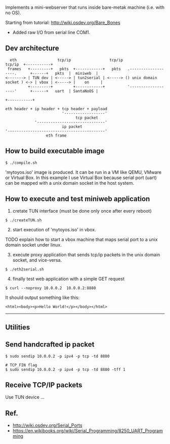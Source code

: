 
Implements a mini-webserver that runs inside bare-metak machine (i.e. with no OS).

Starting from tutorial:
http://wiki.osdev.org/Bare_Bones

+ Added raw I/O from serial line COM1.





Dev architecture
----------------

```
  eth                  tcp/ip                 tcp/ip                                      tcp/ip  +-----------+
 frames   +---------+   pkts  +------------+   pkts   .-------------------.      +------+   pkts  |  miniweb  |
<-------> | TUN dev | <-----> | tun2serial | <-----> () unix domain socket ) <-> | vbox | <-----> |    on     |
          +---------+         +------------+          '-------------------'      +------+   uart  | SantaNoOS |
                                                                                                  +-----------+

eth header + ip header + tcp header + payload
                         '------------------'
                               tcp packet
             '------------------------------'
                         ip packet
'-------------------------------------------'
                  eth frame
```

How to build executable image
-----------------------------
```
$ ./compile.sh
```

'mytoyos.iso' image is produced.
It can be run in a VM like QEMU, VMware or Virtual Box.
In this example I use Virtual Box because serial port (uart) can be mapped with a unix domain socket in the host system.

How to execute and test miniweb application
-------------------------------------------
1) cretate TUN interface (must be done only once after every reboot)
```
$ ./createTUN.sh
```
    
2) start execution of 'mytoyos.iso' in vbox.

TODO explain how to start a vbox machine that maps serial port to a unix domain socket under linux.
    
3) execute proxy application that sends tcp/ip packets in the unix domain socket, and vice-versa.
```
$ ./eth2serial.sh
```

4) finally test web application with a simple GET request
```
$ curl --noproxy 10.0.0.2  10.0.0.2:8880
```
It should output something like this:
```
<html><body><p>Hello World!</p></body></html>
```   


---------
Utilities
---------

Send handcrafted ip packet
--------------------------
```
$ sudo sendip 10.0.0.2 -p ipv4 -p tcp -td 8880

# TCP_FIN flag
$ sudo sendip 10.0.0.2 -p ipv4 -p tcp -td 8880 -tff 1
```

Receive TCP/IP packets
-----------------------
Use TUN device ...


Ref.
----
- http://wiki.osdev.org/Serial_Ports
- https://en.wikibooks.org/wiki/Serial_Programming/8250_UART_Programming
